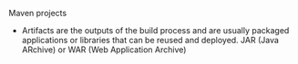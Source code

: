 Maven projects
- Artifacts are the outputs of the build process and are usually packaged applications or libraries that can be reused and deployed.
JAR (Java ARchive) or WAR (Web Application Archive)
